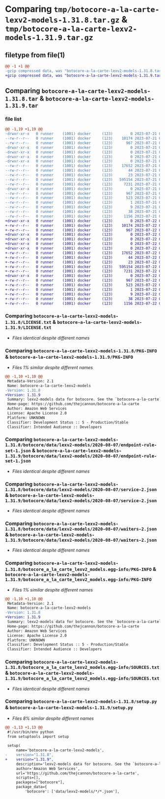 # Comparing `tmp/botocore-a-la-carte-lexv2-models-1.31.8.tar.gz` & `tmp/botocore-a-la-carte-lexv2-models-1.31.9.tar.gz`

## filetype from file(1)

```diff
@@ -1 +1 @@
-gzip compressed data, was "botocore-a-la-carte-lexv2-models-1.31.8.tar", last modified: Fri Jul 21 01:21:39 2023, max compression
+gzip compressed data, was "botocore-a-la-carte-lexv2-models-1.31.9.tar", last modified: Sat Jul 22 01:20:40 2023, max compression
```

## Comparing `botocore-a-la-carte-lexv2-models-1.31.8.tar` & `botocore-a-la-carte-lexv2-models-1.31.9.tar`

### file list

```diff
@@ -1,19 +1,19 @@
-drwxr-xr-x   0 runner    (1001) docker     (123)        0 2023-07-21 01:21:39.059247 botocore-a-la-carte-lexv2-models-1.31.8/
--rw-r--r--   0 runner    (1001) docker     (123)    10174 2023-07-21 01:21:38.000000 botocore-a-la-carte-lexv2-models-1.31.8/LICENSE.txt
--rw-r--r--   0 runner    (1001) docker     (123)      967 2023-07-21 01:21:39.059247 botocore-a-la-carte-lexv2-models-1.31.8/PKG-INFO
-drwxr-xr-x   0 runner    (1001) docker     (123)        0 2023-07-21 01:21:39.059247 botocore-a-la-carte-lexv2-models-1.31.8/botocore/
-drwxr-xr-x   0 runner    (1001) docker     (123)        0 2023-07-21 01:21:39.059247 botocore-a-la-carte-lexv2-models-1.31.8/botocore/data/
-drwxr-xr-x   0 runner    (1001) docker     (123)        0 2023-07-21 01:21:39.059247 botocore-a-la-carte-lexv2-models-1.31.8/botocore/data/lexv2-models/
-drwxr-xr-x   0 runner    (1001) docker     (123)        0 2023-07-21 01:21:39.059247 botocore-a-la-carte-lexv2-models-1.31.8/botocore/data/lexv2-models/2020-08-07/
--rw-r--r--   0 runner    (1001) docker     (123)    17652 2023-07-21 01:21:06.000000 botocore-a-la-carte-lexv2-models-1.31.8/botocore/data/lexv2-models/2020-08-07/endpoint-rule-set-1.json
--rw-r--r--   0 runner    (1001) docker     (123)       44 2023-07-21 01:21:06.000000 botocore-a-la-carte-lexv2-models-1.31.8/botocore/data/lexv2-models/2020-08-07/examples-1.json
--rw-r--r--   0 runner    (1001) docker     (123)       23 2023-07-21 01:21:06.000000 botocore-a-la-carte-lexv2-models-1.31.8/botocore/data/lexv2-models/2020-08-07/paginators-1.json
--rw-r--r--   0 runner    (1001) docker     (123)   595154 2023-07-21 01:21:06.000000 botocore-a-la-carte-lexv2-models-1.31.8/botocore/data/lexv2-models/2020-08-07/service-2.json
--rw-r--r--   0 runner    (1001) docker     (123)     7231 2023-07-21 01:21:06.000000 botocore-a-la-carte-lexv2-models-1.31.8/botocore/data/lexv2-models/2020-08-07/waiters-2.json
-drwxr-xr-x   0 runner    (1001) docker     (123)        0 2023-07-21 01:21:39.059247 botocore-a-la-carte-lexv2-models-1.31.8/botocore_a_la_carte_lexv2_models.egg-info/
--rw-r--r--   0 runner    (1001) docker     (123)      967 2023-07-21 01:21:39.000000 botocore-a-la-carte-lexv2-models-1.31.8/botocore_a_la_carte_lexv2_models.egg-info/PKG-INFO
--rw-r--r--   0 runner    (1001) docker     (123)      523 2023-07-21 01:21:39.000000 botocore-a-la-carte-lexv2-models-1.31.8/botocore_a_la_carte_lexv2_models.egg-info/SOURCES.txt
--rw-r--r--   0 runner    (1001) docker     (123)        1 2023-07-21 01:21:39.000000 botocore-a-la-carte-lexv2-models-1.31.8/botocore_a_la_carte_lexv2_models.egg-info/dependency_links.txt
--rw-r--r--   0 runner    (1001) docker     (123)        9 2023-07-21 01:21:39.000000 botocore-a-la-carte-lexv2-models-1.31.8/botocore_a_la_carte_lexv2_models.egg-info/top_level.txt
--rw-r--r--   0 runner    (1001) docker     (123)       38 2023-07-21 01:21:39.059247 botocore-a-la-carte-lexv2-models-1.31.8/setup.cfg
--rw-r--r--   0 runner    (1001) docker     (123)     1156 2023-07-21 01:21:38.000000 botocore-a-la-carte-lexv2-models-1.31.8/setup.py
+drwxr-xr-x   0 runner    (1001) docker     (123)        0 2023-07-22 01:20:40.821163 botocore-a-la-carte-lexv2-models-1.31.9/
+-rw-r--r--   0 runner    (1001) docker     (123)    10174 2023-07-22 01:20:40.000000 botocore-a-la-carte-lexv2-models-1.31.9/LICENSE.txt
+-rw-r--r--   0 runner    (1001) docker     (123)      967 2023-07-22 01:20:40.821163 botocore-a-la-carte-lexv2-models-1.31.9/PKG-INFO
+drwxr-xr-x   0 runner    (1001) docker     (123)        0 2023-07-22 01:20:40.817163 botocore-a-la-carte-lexv2-models-1.31.9/botocore/
+drwxr-xr-x   0 runner    (1001) docker     (123)        0 2023-07-22 01:20:40.817163 botocore-a-la-carte-lexv2-models-1.31.9/botocore/data/
+drwxr-xr-x   0 runner    (1001) docker     (123)        0 2023-07-22 01:20:40.817163 botocore-a-la-carte-lexv2-models-1.31.9/botocore/data/lexv2-models/
+drwxr-xr-x   0 runner    (1001) docker     (123)        0 2023-07-22 01:20:40.821163 botocore-a-la-carte-lexv2-models-1.31.9/botocore/data/lexv2-models/2020-08-07/
+-rw-r--r--   0 runner    (1001) docker     (123)    17652 2023-07-22 01:20:09.000000 botocore-a-la-carte-lexv2-models-1.31.9/botocore/data/lexv2-models/2020-08-07/endpoint-rule-set-1.json
+-rw-r--r--   0 runner    (1001) docker     (123)       44 2023-07-22 01:20:09.000000 botocore-a-la-carte-lexv2-models-1.31.9/botocore/data/lexv2-models/2020-08-07/examples-1.json
+-rw-r--r--   0 runner    (1001) docker     (123)       23 2023-07-22 01:20:09.000000 botocore-a-la-carte-lexv2-models-1.31.9/botocore/data/lexv2-models/2020-08-07/paginators-1.json
+-rw-r--r--   0 runner    (1001) docker     (123)   595154 2023-07-22 01:20:09.000000 botocore-a-la-carte-lexv2-models-1.31.9/botocore/data/lexv2-models/2020-08-07/service-2.json
+-rw-r--r--   0 runner    (1001) docker     (123)     7231 2023-07-22 01:20:09.000000 botocore-a-la-carte-lexv2-models-1.31.9/botocore/data/lexv2-models/2020-08-07/waiters-2.json
+drwxr-xr-x   0 runner    (1001) docker     (123)        0 2023-07-22 01:20:40.821163 botocore-a-la-carte-lexv2-models-1.31.9/botocore_a_la_carte_lexv2_models.egg-info/
+-rw-r--r--   0 runner    (1001) docker     (123)      967 2023-07-22 01:20:40.000000 botocore-a-la-carte-lexv2-models-1.31.9/botocore_a_la_carte_lexv2_models.egg-info/PKG-INFO
+-rw-r--r--   0 runner    (1001) docker     (123)      523 2023-07-22 01:20:40.000000 botocore-a-la-carte-lexv2-models-1.31.9/botocore_a_la_carte_lexv2_models.egg-info/SOURCES.txt
+-rw-r--r--   0 runner    (1001) docker     (123)        1 2023-07-22 01:20:40.000000 botocore-a-la-carte-lexv2-models-1.31.9/botocore_a_la_carte_lexv2_models.egg-info/dependency_links.txt
+-rw-r--r--   0 runner    (1001) docker     (123)        9 2023-07-22 01:20:40.000000 botocore-a-la-carte-lexv2-models-1.31.9/botocore_a_la_carte_lexv2_models.egg-info/top_level.txt
+-rw-r--r--   0 runner    (1001) docker     (123)       38 2023-07-22 01:20:40.821163 botocore-a-la-carte-lexv2-models-1.31.9/setup.cfg
+-rw-r--r--   0 runner    (1001) docker     (123)     1156 2023-07-22 01:20:40.000000 botocore-a-la-carte-lexv2-models-1.31.9/setup.py
```

### Comparing `botocore-a-la-carte-lexv2-models-1.31.8/LICENSE.txt` & `botocore-a-la-carte-lexv2-models-1.31.9/LICENSE.txt`

 * *Files identical despite different names*

### Comparing `botocore-a-la-carte-lexv2-models-1.31.8/PKG-INFO` & `botocore-a-la-carte-lexv2-models-1.31.9/PKG-INFO`

 * *Files 1% similar despite different names*

```diff
@@ -1,10 +1,10 @@
 Metadata-Version: 2.1
 Name: botocore-a-la-carte-lexv2-models
-Version: 1.31.8
+Version: 1.31.9
 Summary: lexv2-models data for botocore. See the `botocore-a-la-carte` package for more info.
 Home-page: https://github.com/thejcannon/botocore-a-la-carte
 Author: Amazon Web Services
 License: Apache License 2.0
 Platform: UNKNOWN
 Classifier: Development Status :: 5 - Production/Stable
 Classifier: Intended Audience :: Developers
```

### Comparing `botocore-a-la-carte-lexv2-models-1.31.8/botocore/data/lexv2-models/2020-08-07/endpoint-rule-set-1.json` & `botocore-a-la-carte-lexv2-models-1.31.9/botocore/data/lexv2-models/2020-08-07/endpoint-rule-set-1.json`

 * *Files identical despite different names*

### Comparing `botocore-a-la-carte-lexv2-models-1.31.8/botocore/data/lexv2-models/2020-08-07/service-2.json` & `botocore-a-la-carte-lexv2-models-1.31.9/botocore/data/lexv2-models/2020-08-07/service-2.json`

 * *Files identical despite different names*

### Comparing `botocore-a-la-carte-lexv2-models-1.31.8/botocore/data/lexv2-models/2020-08-07/waiters-2.json` & `botocore-a-la-carte-lexv2-models-1.31.9/botocore/data/lexv2-models/2020-08-07/waiters-2.json`

 * *Files identical despite different names*

### Comparing `botocore-a-la-carte-lexv2-models-1.31.8/botocore_a_la_carte_lexv2_models.egg-info/PKG-INFO` & `botocore-a-la-carte-lexv2-models-1.31.9/botocore_a_la_carte_lexv2_models.egg-info/PKG-INFO`

 * *Files 1% similar despite different names*

```diff
@@ -1,10 +1,10 @@
 Metadata-Version: 2.1
 Name: botocore-a-la-carte-lexv2-models
-Version: 1.31.8
+Version: 1.31.9
 Summary: lexv2-models data for botocore. See the `botocore-a-la-carte` package for more info.
 Home-page: https://github.com/thejcannon/botocore-a-la-carte
 Author: Amazon Web Services
 License: Apache License 2.0
 Platform: UNKNOWN
 Classifier: Development Status :: 5 - Production/Stable
 Classifier: Intended Audience :: Developers
```

### Comparing `botocore-a-la-carte-lexv2-models-1.31.8/botocore_a_la_carte_lexv2_models.egg-info/SOURCES.txt` & `botocore-a-la-carte-lexv2-models-1.31.9/botocore_a_la_carte_lexv2_models.egg-info/SOURCES.txt`

 * *Files identical despite different names*

### Comparing `botocore-a-la-carte-lexv2-models-1.31.8/setup.py` & `botocore-a-la-carte-lexv2-models-1.31.9/setup.py`

 * *Files 8% similar despite different names*

```diff
@@ -1,13 +1,13 @@
 #!/usr/bin/env python
 from setuptools import setup
 
 setup(
     name='botocore-a-la-carte-lexv2-models',
-    version="1.31.8",
+    version="1.31.9",
     description='lexv2-models data for botocore. See the `botocore-a-la-carte` package for more info.',
     author='Amazon Web Services',
     url='https://github.com/thejcannon/botocore-a-la-carte',
     scripts=[],
     packages=["botocore"],
     package_data={
         'botocore': ['data/lexv2-models/*/*.json'],
```

